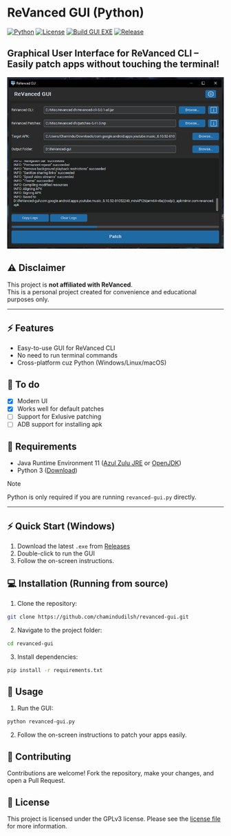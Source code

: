 # ReVanced GUI (Python)

[![Python](https://img.shields.io/badge/python-3.12-blue.svg)](https://www.python.org/) 
[![License](https://img.shields.io/badge/license-GPLv3-green.svg)](LICENSE)
[![Build GUI EXE](https://github.com/chamindudilsh/revanced-gui/actions/workflows/build.yml/badge.svg)](https://github.com/chamindudilsh/revanced-gui/actions/workflows/build.yml)
[![Release](https://img.shields.io/github/v/release/chamindudilsh/revanced-gui?color=blue)](https://github.com/chamindudilsh/revanced-gui/releases)

**Graphical User Interface for ReVanced CLI – Easily patch apps without touching the terminal!**
---
![ReVanced GUI Screenshot](assets/screenshot.png)

## ⚠️ Disclaimer

This project is **not affiliated with ReVanced**.  
This is a personal project created for convenience and educational purposes only.

---
## ⚡ Features

- Easy-to-use GUI for ReVanced CLI  
- No need to run terminal commands  
- Cross-platform cuz Python (Windows/Linux/macOS)

## 📝 To do
- [x] Modern UI
- [x] Works well for default patches
- [ ] Support for Exlusive patching
- [ ] ADB support for installing apk

## 🤝 Requirements

- Java Runtime Environment 11 ([Azul Zulu JRE](https://www.azul.com/downloads/?version=java-11-lts&package=jre#zulu) or [OpenJDK](https://jdk.java.net/archive/))
- Python 3 ([Download](https://www.python.org/downloads/))
> [!NOTE]
> Python is only required if you are running ```revanced-gui.py``` directly.

---
## ⚡ Quick Start (Windows)
1. Download the latest `.exe` from [Releases](https://github.com/chamindudilsh/revanced-gui/releases)
2. Double-click to run the GUI
3. Follow the on-screen instructions.

## 💻 Installation (Running from source)

1. Clone the repository:  
```bash
git clone https://github.com/chamindudilsh/revanced-gui.git
```

2. Navigate to the project folder:
```bash
cd revanced-gui
```

3. Install dependencies:
```bash
pip install -r requirements.txt
```

## 🚀 Usage

1. Run the GUI:
```bash
python revanced-gui.py
```

2. Follow the on-screen instructions to patch your apps easily.

## 🤝 Contributing
Contributions are welcome! Fork the repository, make your changes, and open a Pull Request.

## 📄 License
This project is licensed under the GPLv3 license. Please see the [license file](LICENSE) for more information.
